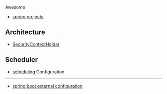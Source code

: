 Awesome
- [spring projects](https://github.com/spring-projects)

Architecture
---
- [SecurityContextHolder](http://docs.spring.io/spring-security/site/docs/3.0.x/reference/technical-overview.html)

Scheduler
---
- [scheduling](https://docs.spring.io/spring/docs/current/spring-framework-reference/html/scheduling.html)
Configuration
---
- [spring boot external configuration](https://docs.spring.io/spring-boot/docs/current/reference/html/boot-features-external-config.html)
